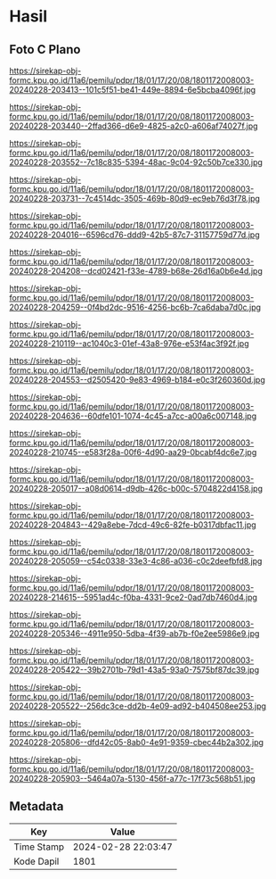# Hasil

## Foto C Plano

https://sirekap-obj-formc.kpu.go.id/11a6/pemilu/pdpr/18/01/17/20/08/1801172008003-20240228-203413--101c5f51-be41-449e-8894-6e5bcba4096f.jpg

https://sirekap-obj-formc.kpu.go.id/11a6/pemilu/pdpr/18/01/17/20/08/1801172008003-20240228-203440--2ffad366-d6e9-4825-a2c0-a606af74027f.jpg

https://sirekap-obj-formc.kpu.go.id/11a6/pemilu/pdpr/18/01/17/20/08/1801172008003-20240228-203552--7c18c835-5394-48ac-9c04-92c50b7ce330.jpg

https://sirekap-obj-formc.kpu.go.id/11a6/pemilu/pdpr/18/01/17/20/08/1801172008003-20240228-203731--7c4514dc-3505-469b-80d9-ec9eb76d3f78.jpg

https://sirekap-obj-formc.kpu.go.id/11a6/pemilu/pdpr/18/01/17/20/08/1801172008003-20240228-204016--6596cd76-ddd9-42b5-87c7-31157759d77d.jpg

https://sirekap-obj-formc.kpu.go.id/11a6/pemilu/pdpr/18/01/17/20/08/1801172008003-20240228-204208--dcd02421-f33e-4789-b68e-26d16a0b6e4d.jpg

https://sirekap-obj-formc.kpu.go.id/11a6/pemilu/pdpr/18/01/17/20/08/1801172008003-20240228-204259--0f4bd2dc-9516-4256-bc6b-7ca6daba7d0c.jpg

https://sirekap-obj-formc.kpu.go.id/11a6/pemilu/pdpr/18/01/17/20/08/1801172008003-20240228-210119--ac1040c3-01ef-43a8-976e-e53f4ac3f92f.jpg

https://sirekap-obj-formc.kpu.go.id/11a6/pemilu/pdpr/18/01/17/20/08/1801172008003-20240228-204553--d2505420-9e83-4969-b184-e0c3f260360d.jpg

https://sirekap-obj-formc.kpu.go.id/11a6/pemilu/pdpr/18/01/17/20/08/1801172008003-20240228-204636--60dfe101-1074-4c45-a7cc-a00a6c007148.jpg

https://sirekap-obj-formc.kpu.go.id/11a6/pemilu/pdpr/18/01/17/20/08/1801172008003-20240228-210745--e583f28a-00f6-4d90-aa29-0bcabf4dc6e7.jpg

https://sirekap-obj-formc.kpu.go.id/11a6/pemilu/pdpr/18/01/17/20/08/1801172008003-20240228-205017--a08d0614-d9db-426c-b00c-5704822d4158.jpg

https://sirekap-obj-formc.kpu.go.id/11a6/pemilu/pdpr/18/01/17/20/08/1801172008003-20240228-204843--429a8ebe-7dcd-49c6-82fe-b0317dbfac11.jpg

https://sirekap-obj-formc.kpu.go.id/11a6/pemilu/pdpr/18/01/17/20/08/1801172008003-20240228-205059--c54c0338-33e3-4c86-a036-c0c2deefbfd8.jpg

https://sirekap-obj-formc.kpu.go.id/11a6/pemilu/pdpr/18/01/17/20/08/1801172008003-20240228-214615--5951ad4c-f0ba-4331-9ce2-0ad7db7460d4.jpg

https://sirekap-obj-formc.kpu.go.id/11a6/pemilu/pdpr/18/01/17/20/08/1801172008003-20240228-205346--4911e950-5dba-4f39-ab7b-f0e2ee5986e9.jpg

https://sirekap-obj-formc.kpu.go.id/11a6/pemilu/pdpr/18/01/17/20/08/1801172008003-20240228-205422--39b2701b-79d1-43a5-93a0-7575bf87dc39.jpg

https://sirekap-obj-formc.kpu.go.id/11a6/pemilu/pdpr/18/01/17/20/08/1801172008003-20240228-205522--256dc3ce-dd2b-4e09-ad92-b404508ee253.jpg

https://sirekap-obj-formc.kpu.go.id/11a6/pemilu/pdpr/18/01/17/20/08/1801172008003-20240228-205806--dfd42c05-8ab0-4e91-9359-cbec44b2a302.jpg

https://sirekap-obj-formc.kpu.go.id/11a6/pemilu/pdpr/18/01/17/20/08/1801172008003-20240228-205903--5464a07a-5130-456f-a77c-17f73c568b51.jpg


## Metadata

| Key        | Value               |
| ---------- | ------------------- |
| Time Stamp | 2024-02-28 22:03:47 |
| Kode Dapil | 1801                |




